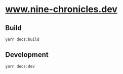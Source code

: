 # www.nine-chronicles.dev

## Build

```
yarn docs:build
```

## Development

```
yarn docs:dev
```
